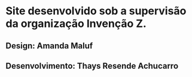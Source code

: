 # Site desenvolvido sob a supervisão da organização Invenção Z.

## Design: Amanda Maluf
## Desenvolvimento: Thays Resende Achucarro
